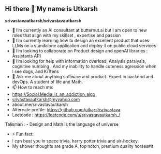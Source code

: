 ## Hi there 👋 My name is Utkarsh


**srivastavautkarsh/srivastavautkarsh** 

- 🔭 I’m currently an AI consultant at butternut.ai but I am open to new roles that align with my skillset , expertise and passion
- 🌱 I’m currently learning how to design an excellent product that uses LLMs on a standalone application and deploy it on public cloud services 
- 👯 I’m looking to collaborate on Product design and openAI libraries : Assistants API
- 🤔 I’m looking for help with information overload, Analysis paralysis, cognitive numbing . And  my inability to handle cuteness agression when I see dogs, and KiTtens
- 💬 Ask me about anything software and product. Expert in backend and devOps. A student of life and Math.
- 📫 How to reach me:
- https://Social.Media_is_an_addiction_algo
 - srivastavautkarsh@myyahoo.com
 - about.me/srivastavautkarsh
- Alternate profile: https://github.com/utkarshsrivastava
- Leetcode : https://leetcode.com/u/srivastavautkarsh_/

Talisman : - Design and Math is the language of universe
- ⚡ Fun fact: 
 - I can beat you in space trivia, harry potter trivia and air-hockey.
 - My shower thoughts are grade A, top notch, premium quality horses#it 
